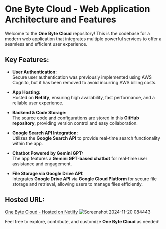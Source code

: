 # One Byte Cloud - Web Application Architecture and Features

Welcome to the **One Byte Cloud** repository! This is the codebase for a modern web application that integrates multiple powerful services to offer a seamless and efficient user experience.

## Key Features:
- **User Authentication:**  
  Secure user authentication was previously implemented using AWS Cognito, but it has been removed to avoid incurring AWS billing costs.

- **App Hosting:**  
  Hosted on **Netlify**, ensuring high availability, fast performance, and a reliable user experience.

- **Backend & Code Storage:**  
  The source code and configurations are stored in this **GitHub repository**, providing version control and easy collaboration.

- **Google Search API Integration:**  
  Utilizes the **Google Search API** to provide real-time search functionality within the app.

- **Chatbot Powered by Gemini GPT:**  
  The app features a **Gemini GPT-based chatbot** for real-time user assistance and engagement.

- **File Storage via Google Drive API:**  
  Integrates **Google Drive API** via **Google Cloud Platform** for secure file storage and retrieval, allowing users to manage files efficiently.



## Hosted URL:  
[One Byte Cloud - Hosted on Netlify](<https://onebyte-user.netlify.app>)
![Screenshot 2024-11-20 084443](https://github.com/user-attachments/assets/c4528fe1-8d27-4d86-a6f6-ee70cb9f8116)

Feel free to explore, contribute, and customize **One Byte Cloud** as needed!
